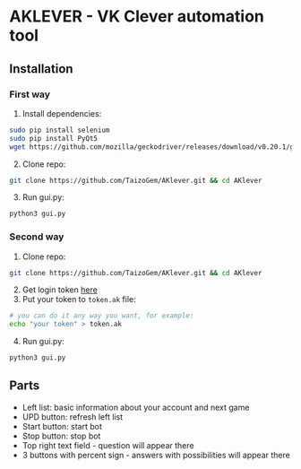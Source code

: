 # AKLEVER - VK Clever automation tool

## Installation
### First way
1. Install dependencies:
```bash
sudo pip install selenium
sudo pip install PyQt5
wget https://github.com/mozilla/geckodriver/releases/download/v0.20.1/geckodriver-v0.20.1-linux64.tar.gz -qO- | sudo tar xvz -C /usr/bin
```
2. Clone repo:
```bash
git clone https://github.com/TaizoGem/AKlever.git && cd AKlever
```
3. Run gui.py:
```bash
python3 gui.py
```
### Second way
1. Clone repo:
```bash
git clone https://github.com/TaizoGem/AKlever.git && cd AKlever
```
2. Get login token [here](https://oauth.vk.com/authorize?client_id=6334949w&display=page&scope=friends&response_type=token&v=5.73)
3. Put your token to `token.ak` file:
```bash
# you can do it any way you want, for example:
echo "your token" > token.ak 
```
4. Run gui.py:
```bash
python3 gui.py
```
## Parts
 - Left list: basic information about your account and next game
 - UPD button: refresh left list
 - Start button: start bot
 - Stop button: stop bot
 - Top right text field - question will appear there
 - 3 buttons with percent sign - answers with possibilities will appear there
